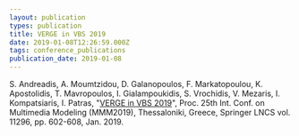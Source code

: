 ```yaml
---
layout: publication
types: publication
title: VERGE in VBS 2019
date: 2019-01-08T12:26:59.000Z
tags: conference_publications
publication_date: 2019-01-08
---
```

S. Andreadis, A. Moumtzidou, D. Galanopoulos, F. Markatopoulou, K. Apostolidis, T. Mavropoulos, I. Gialampoukidis, S. Vrochidis, V. Mezaris, I. Kompatsiaris, I. Patras, "[VERGE in VBS 2019](https://doi.org/10.1007/978-3-030-05716-9_53)", Proc. 25th Int. Conf. on Multimedia Modeling (MMM2019), Thessaloniki, Greece, Springer LNCS vol. 11296, pp. 602-608, Jan. 2019.